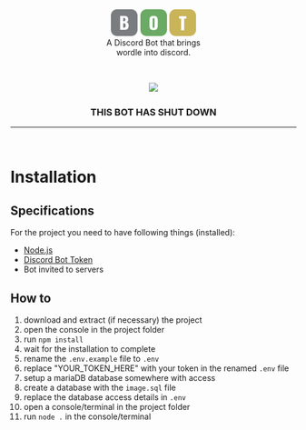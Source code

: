 <br>
<br>
<p align="center">
  <img src="./src/images/logo_slim.png" width="150px"></img><br>
  A Discord Bot that brings<br>
  wordle into discord.
</p>
<br>

<div align="center">

[![](https://img.shields.io/badge/Invite-%237289DA.svg?style=for-the-badge&logo=discord&logoColor=white)](https://discord.com/api/oauth2/authorize?client_id=938399230614192169&permissions=2048&scope=bot%20applications.commands)

### THIS BOT HAS SHUT DOWN

</div>


-------------------
<br>

# Installation
## Specifications
For the project you need to have following things (installed):

- [Node.js]
- [Discord Bot Token]
- Bot invited to servers

## How to
1. download and extract (if necessary) the project
2. open the console in the project folder
3. run `npm install`
4. wait for the installation to complete
5. rename the `.env.example` file to `.env`
6. replace "YOUR_TOKEN_HERE" with your token in the renamed `.env` file
7. setup a mariaDB database somewhere with access
8. create a database with the `image.sql` file
9. replace the database access details in `.env`
10. open a console/terminal in the project folder
11. run `node .` in the console/terminal


[Node.js]: https://nodejs.org/en/download/
[Discord Bot Token]: https://www.getdroidtips.com/discord-bot-token/
